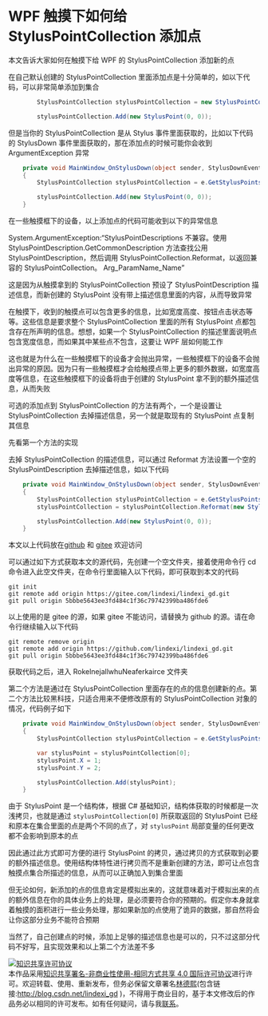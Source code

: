 
# WPF 触摸下如何给 StylusPointCollection 添加点

本文告诉大家如何在触摸下给 WPF 的 StylusPointCollection 添加新的点

<!--more-->


<!-- 发布 -->
<!-- 博客 -->

在自己默认创建的 StylusPointCollection 里面添加点是十分简单的，如以下代码，可以非常简单添加到集合

```csharp
        StylusPointCollection stylusPointCollection = new StylusPointCollection();

        stylusPointCollection.Add(new StylusPoint(0, 0));
```

但是当你的 StylusPointCollection 是从 Stylus 事件里面获取的，比如以下代码的 StylusDown 事件里面获取的，那在添加点的时候可能你会收到 ArgumentException 异常

```csharp
    private void MainWindow_OnStylusDown(object sender, StylusDownEventArgs e)
    {
        StylusPointCollection stylusPointCollection = e.GetStylusPoints(this);

        stylusPointCollection.Add(new StylusPoint(0, 0));
    }
```

在一些触摸框下的设备，以上添加点的代码可能收到以下的异常信息

System.ArgumentException:“StylusPointDescriptions 不兼容。使用 StylusPointDescription.GetCommonDescription 方法查找公用 StylusPointDescription，然后调用 StylusPointCollection.Reformat，以返回兼容的 StylusPointCollection。 Arg_ParamName_Name”

这是因为从触摸拿到的 StylusPointCollection 预设了 StylusPointDescription 描述信息，而新创建的 StylusPoint 没有带上描述信息里面的内容，从而导致异常

在触摸下，收到的触摸点可以包含更多的信息，比如宽度高度、按钮点击状态等等。这些信息是要求整个 StylusPointCollection 里面的所有 StylusPoint 点都包含存在所声明的信息。想想，如果一个 StylusPointCollection 的描述里面说明点包含宽度信息，而如果其中某些点不包含，这要让 WPF 层如何能工作

这也就是为什么在一些触摸框下的设备才会抛出异常，一些触摸框下的设备不会抛出异常的原因。因为只有一些触摸框才会给触摸点带上更多的额外数据，如宽度高度等信息，在这些触摸框下的设备将由于创建的 StylusPoint 拿不到的额外描述信息，从而失败

可选的添加点到 StylusPointCollection 的方法有两个，一个是设置让 StylusPointCollection 去掉描述信息，另一个就是取现有的 StylusPoint 点复制其信息

先看第一个方法的实现

去掉 StylusPointCollection 的描述信息，可以通过 Reformat 方法设置一个空的 StylusPointDescription 去掉描述信息，如以下代码

```csharp
    private void MainWindow_OnStylusDown(object sender, StylusDownEventArgs e)
    {
        StylusPointCollection stylusPointCollection = e.GetStylusPoints(this);
        stylusPointCollection = stylusPointCollection.Reformat(new StylusPointDescription());

        stylusPointCollection.Add(new StylusPoint(0, 0));
    }
```

本文以上代码放在[github](https://github.com/lindexi/lindexi_gd/tree/5bbbe5643ee3fd484c1f36c79742399ba486fde6/RokelnejallwhuNeaferkairce) 和 [gitee](https://gitee.com/lindexi/lindexi_gd/tree/5bbbe5643ee3fd484c1f36c79742399ba486fde6/RokelnejallwhuNeaferkairce) 欢迎访问

可以通过如下方式获取本文的源代码，先创建一个空文件夹，接着使用命令行 cd 命令进入此空文件夹，在命令行里面输入以下代码，即可获取到本文的代码

```
git init
git remote add origin https://gitee.com/lindexi/lindexi_gd.git
git pull origin 5bbbe5643ee3fd484c1f36c79742399ba486fde6
```

以上使用的是 gitee 的源，如果 gitee 不能访问，请替换为 github 的源。请在命令行继续输入以下代码

```
git remote remove origin
git remote add origin https://github.com/lindexi/lindexi_gd.git
git pull origin 5bbbe5643ee3fd484c1f36c79742399ba486fde6
```

获取代码之后，进入 RokelnejallwhuNeaferkairce 文件夹

第二个方法是通过在 StylusPointCollection 里面存在的点的信息创建新的点。第二个方法比较黑科技，只适合用来不便修改原有的 StylusPointCollection 对象的情况，代码例子如下

```csharp
    private void MainWindow_OnStylusDown(object sender, StylusDownEventArgs e)
    {
        StylusPointCollection stylusPointCollection = e.GetStylusPoints(this);

        var stylusPoint = stylusPointCollection[0];
        stylusPoint.X = 1;
        stylusPoint.Y = 2;

        stylusPointCollection.Add(stylusPoint);
    }
```

由于 StylusPoint 是一个结构体，根据 C# 基础知识，结构体获取的时候都是一次浅拷贝，也就是通过 `stylusPointCollection[0]` 所获取返回的 StylusPoint 已经和原本在集合里面的点是两个不同的点了，对 `stylusPoint` 局部变量的任何更改都不会影响到原本的点

因此通过此方式即可方便的进行 StylusPoint 的拷贝，通过拷贝的方式获取到必要的额外描述信息。使用结构体特性进行拷贝而不是重新创建的方法，即可让点包含触摸点集合所描述的信息，从而可以正确加入到集合里面

但无论如何，新添加的点的信息肯定是模拟出来的，这就意味着对于模拟出来的点的额外信息在你的具体业务上的处理，是必须要符合你的预期的。假定你本身就拿着触摸的面积进行一些业务处理，那如果新加的点使用了诡异的数据，那自然将会让你这部分业务不能符合预期

当然了，自己创建点的时候，添加上足够的描述信息也是可以的，只不过这部分代码不好写，且实现效果和以上第二个方法差不多




<a rel="license" href="http://creativecommons.org/licenses/by-nc-sa/4.0/"><img alt="知识共享许可协议" style="border-width:0" src="https://licensebuttons.net/l/by-nc-sa/4.0/88x31.png" /></a><br />本作品采用<a rel="license" href="http://creativecommons.org/licenses/by-nc-sa/4.0/">知识共享署名-非商业性使用-相同方式共享 4.0 国际许可协议</a>进行许可。欢迎转载、使用、重新发布，但务必保留文章署名[林德熙](http://blog.csdn.net/lindexi_gd)(包含链接:http://blog.csdn.net/lindexi_gd )，不得用于商业目的，基于本文修改后的作品务必以相同的许可发布。如有任何疑问，请与我[联系](mailto:lindexi_gd@163.com)。
